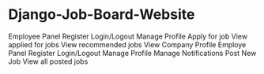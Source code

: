 # Django-Job-Board-Website

Employee Panel
  Register
  Login/Logout
  Manage Profile
  Apply for job
  View applied for jobs
  View recommended jobs
  View Company Profile
Employe Panel
  Register
  Login/Logout
  Manage Profile
  Manage Notifications
  Post New Job
  View all posted jobs
